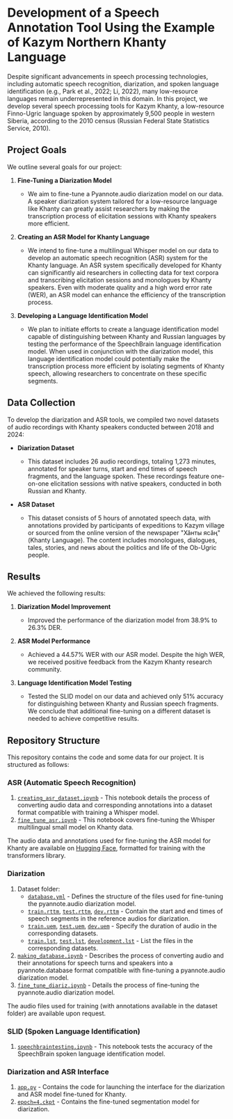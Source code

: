 # Development of a Speech Annotation Tool Using the Example of Kazym Northern Khanty Language

Despite significant advancements in speech processing technologies, including automatic speech recognition, diarization, and spoken language identification (e.g., Park et al., 2022; Li, 2022), many low-resource languages remain underrepresented in this domain. In this project, we develop several speech processing tools for Kazym Khanty, a low-resource Finno-Ugric language spoken by approximately 9,500 people in western Siberia, according to the 2010 census (Russian Federal State Statistics Service, 2010).

## Project Goals

We outline several goals for our project:

1. **Fine-Tuning a Diarization Model**
   - We aim to fine-tune a Pyannote.audio diarization model on our data. A speaker diarization system tailored for a low-resource language like Khanty can greatly assist researchers by making the transcription process of elicitation sessions with Khanty speakers more efficient.

2. **Creating an ASR Model for Khanty Language**
   - We intend to fine-tune a multilingual Whisper model on our data to develop an automatic speech recognition (ASR) system for the Khanty language. An ASR system specifically developed for Khanty can significantly aid researchers in collecting data for text corpora and transcribing elicitation sessions and monologues by Khanty speakers. Even with moderate quality and a high word error rate (WER), an ASR model can enhance the efficiency of the transcription process.

3. **Developing a Language Identification Model**
   - We plan to initiate efforts to create a language identification model capable of distinguishing between Khanty and Russian languages by testing the performance of the SpeechBrain language identification model. When used in conjunction with the diarization model, this language identification model could potentially make the transcription process more efficient by isolating segments of Khanty speech, allowing researchers to concentrate on these specific segments.

## Data Collection

To develop the diarization and ASR tools, we compiled two novel datasets of audio recordings with Khanty speakers conducted between 2018 and 2024:

- **Diarization Dataset**
  - This dataset includes 26 audio recordings, totaling 1,273 minutes, annotated for speaker turns, start and end times of speech fragments, and the language spoken. These recordings feature one-on-one elicitation sessions with native speakers, conducted in both Russian and Khanty.

- **ASR Dataset**
  - This dataset consists of 5 hours of annotated speech data, with annotations provided by participants of expeditions to Kazym village or sourced from the online version of the newspaper "Хӑнты ясӑң" (Khanty Language). The content includes monologues, dialogues, tales, stories, and news about the politics and life of the Ob-Ugric people.

## Results

We achieved the following results:

1. **Diarization Model Improvement**
   - Improved the performance of the diarization model from 38.9% to 26.3% DER.

2. **ASR Model Performance**
   - Achieved a 44.57% WER with our ASR model. Despite the high WER, we received positive feedback from the Kazym Khanty research community.

3. **Language Identification Model Testing**
   - Tested the SLID model on our data and achieved only 51% accuracy for distinguishing between Khanty and Russian speech fragments. We conclude that additional fine-tuning on a different dataset is needed to achieve competitive results.

## Repository Structure

This repository contains the code and some data for our project. It is structured as follows:

### ASR (Automatic Speech Recognition)
1. [`creating_asr_dataset.ipynb`](ASR/creating_asr_dataset.ipynb) - This notebook details the process of converting audio data and corresponding annotations into a dataset format compatible with training a Whisper model.
2. [`fine_tune_asr.ipynb`](ASR/fine_tune_asr.ipynb) - This notebook covers fine-tuning the Whisper multilingual small model on Khanty data.

The audio data and annotations used for fine-tuning the ASR model for Khanty are available on [Hugging Face](https://huggingface.co/datasets/numblilbug/khanty_asr), formatted for training with the transformers library.

### Diarization
1. Dataset folder:
   - [`database.yml`](Diarization/Dataset/database.yml) - Defines the structure of the files used for fine-tuning the pyannote.audio diarization model.
   - [`train.rttm`](Diarization/Dataset/train.rttm), [`test.rttm`](Diarization/Dataset/test.rttm), [`dev.rttm`](Diarization/Dataset/dev.rttm) - Contain the start and end times of speech segments in the reference audios for diarization.
   - [`train.uem`](Diarization/Dataset/train.uem), [`test.uem`](Diarization/Dataset/test.uem), [`dev.uem`](Diarization/Dataset/dev.uem) - Specify the duration of audio in the corresponding datasets.
   - [`train.lst`](Diarization/Dataset/train.lst), [`test.lst`](Diarization/Dataset/test.lst), [`development.lst`](Diarization/Dataset/development.lst) - List the files in the corresponding datasets.
2. [`making_database.ipynb`](Diarization/making_database.ipynb) - Describes the process of converting audio and their annotations for speech turns and speakers into a pyannote.database format compatible with fine-tuning a pyannote.audio diarization model.
3. [`fine_tune_diariz.ipynb`](Diarization/fine_tune_diariz.ipynb) - Details the process of fine-tuning the pyannote.audio diarization model.

The audio files used for training (with annotations available in the dataset folder) are available upon request.

### SLID (Spoken Language Identification)
1. [`speechbraintesting.ipynb`](SLID/speechbraintesting.ipynb) - This notebook tests the accuracy of the SpeechBrain spoken language identification model.

### Diarization and ASR Interface
1. [`app.py`](Diarization%20and%20ASR%20interface/app.py) - Contains the code for launching the interface for the diarization and ASR model fine-tuned for Khanty.
2. [`epoch=4.ckpt`](Diarization%20and%20ASR%20interface/epoch=4.ckpt) - Contains the fine-tuned segmentation model for diarization.

